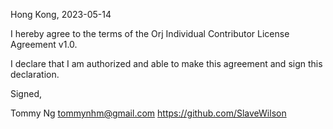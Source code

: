Hong Kong, 2023-05-14

I hereby agree to the terms of the Orj Individual Contributor License
Agreement v1.0.

I declare that I am authorized and able to make this agreement and sign this
declaration.

Signed,

Tommy Ng tommynhm@gmail.com https://github.com/SlaveWilson